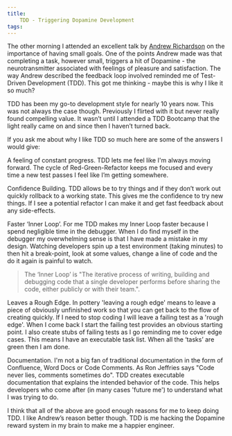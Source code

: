 ```yaml
---
title: 
    TDD - Triggering Dopamine Development
tags:
---
```


The other morning I attended an excellent talk by [Andrew Richardson](https://www.linkedin.com/in/andrew-richardson-b3586819/) on the importance of having small goals. One of the points Andrew made was that completing a task, however small,  triggers a hit of Dopamine - the neurotransmitter associated with feelings of pleasure and satisfaction. The way Andrew described the feedback loop involved reminded me  of Test-Driven Development (TDD). This got me thinking - maybe this is why I like it so much?
 
TDD has been my go-to development style for nearly 10 years now. This was not always the case though. Previously I flirted with it but never really found compelling value. It wasn’t until I attended a TDD Bootcamp that the light really came on and since then I haven’t turned back. 
 
If you ask me about why I like TDD so much here are some of the answers I would give:
 
A feeling of constant progress. TDD lets me feel like I'm always moving forward. The cycle of Red-Green-Refactor keeps me focused and every time a new test passes I feel like I’m getting somewhere.
 
Confidence Building. TDD allows be to try things and if they don’t work out quickly rollback to a working state. This gives me the confidence to try new things. If I see a potential refactor I can make it and get fast feedback about any side-effects. 
 
Faster ‘Inner Loop’.  For me TDD makes my Inner Loop faster because I spend negligible time in the debugger. When I do find myself in the debugger my overwhelming sense is that I have made a mistake in my design. Watching developers spin up a test environment (taking minutes) to then hit a break-point, look at some values, change a line of code and the do it again is painful to watch.

> The ‘Inner Loop’ is "The iterative process of writing, building and debugging code that a single developer performs before sharing the code, either publicly or with their team.".
 
Leaves a Rough Edge. In pottery 'leaving a rough edge' means to leave a piece of obviously unfinished work so that you can get back to the flow of creating quickly. If I need to stop coding I will leave a failing test as a 'rough edge'. When I come back I start the failing test provides an obvious starting point. I also create stubs of failing tests as I go reminding me to cover edge cases. This means I have an executable task list. When all the ‘tasks’ are green then I am done. 
 
Documentation. I'm not a big fan of traditional documentation in the form of Confluence, Word Docs or Code Comments. As Ron Jeffries says "Code never lies, comments sometimes do". TDD creates executable documentation that explains the intended behavior of the code. This helps developers who come after (in many cases 'future me') to understand what I was trying to do. 
 
I think that all of the above are good enough reasons for me to keep doing TDD. I like Andrew’s reason better though. TDD is me hacking the Dopamine reward system in my brain to make me a happier engineer. 